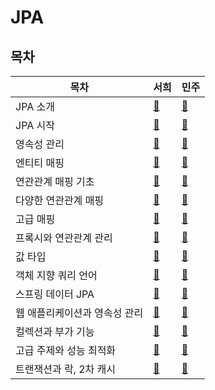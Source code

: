 # JPA

## 목차

| 목차               | 서희               | 민주           |
|------------------|------------------|--------------|
| JPA 소개           | [🌸](01_jpa_seohee.md) | [🌸](01_jpa_minju.md) |
| JPA 시작           | [🌸](02_jpa_start_seohee.md) | [🌸](02_jpa_start_minju.md) |
| 영속성 관리           | [🌸](03_persistence_management_seohee.md) | [🌸](03_persistence_management_minju.md) |
| 엔티티 매핑           | [🌱](04_entity_mapping_seohee.md) | [🌱](04_entity_mapping_minju.md) |
| 연관관계 매핑 기초       | [🌱](05_basic_relationship_mapping_seohee.md) | [🌱](05_basic_relationship_mapping_minju.md) |
| 다양한 연관관계 매핑      | [🌱](06_various_relationship_mapping_seohee.md) | [🌱](06_various_relationship_mapping_minju.md) |
| 고급 매핑            | [🌱](07_advanced_mapping_seohee.md) | [🌱](07_advanced_mapping_minju.md) |
| 프록시와 연관관계 관리     | [🌱](08_proxy_and_relationship_management_seohee.md) | [🌱](08_proxy_and_relationship_management_minju.md) |
| 값 타입             | [🌱](09_value_type_seohee.md) | [🌱](09_value_type_minju.md) |
| 객체 지향 쿼리 언어      | [🌱](10_object_oriented_query_language_seohee.md) | [🌱](10_object_oriented_query_language_minju.md) |
| 스프링 데이터 JPA      | [🌱](12_spring_data_jpa_seohee.md) | [🌱](12_spring_data_jpa_minju.md) |
| 웹 애플리케이션과 영속성 관리 | [🌱](13_web_application_and_persistence_management_seohee.md) | [🌱](13_web_application_and_persistence_management_minju.md) |
| 컬렉션과 부가 기능       | [🌱](14_collection_and_additional_features_seohee.md) | [🌱](14_collection_and_additional_features_minju.md) |
| 고급 주제와 성능 최적화    | [🌱](15_advanced_topics_and_performance_optimization_seohee.md) | [🌱](15_advanced_topics_and_performance_optimization_minju.md) |
| 트랜잭션과 락, 2차 캐시   | [🌱](16_transaction_lock_and_second_level_cache_seohee.md) | [🌱](16_transaction_lock_and_second_level_cache_minju.md) |
